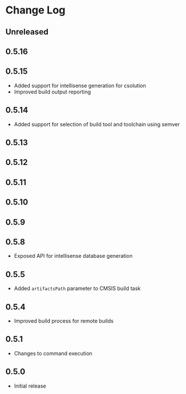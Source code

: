 # Change Log

## Unreleased

## 0.5.16

## 0.5.15

- Added support for intellisense generation for csolution
- Improved build output reporting

## 0.5.14

- Added support for selection of build tool and toolchain using semver

## 0.5.13

## 0.5.12

## 0.5.11

## 0.5.10

## 0.5.9

## 0.5.8

- Exposed API for intellisense database generation

## 0.5.5

- Added `artifactsPath` parameter to CMSIS build task

## 0.5.4

- Improved build process for remote builds

## 0.5.1

- Changes to command execution

## 0.5.0

- Initial release
